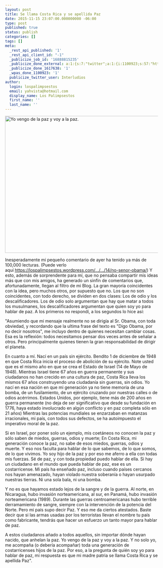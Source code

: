 ```yaml
---
layout: post
title: Se llama Costa Rica y se apellida Paz
date: 2015-11-15 23:07:00.000000000 -06:00
type: post
published: true
status: publish
categories: []
tags: []
meta:
  _rest_api_published: '1'
  _rest_api_client_id: "-1"
  _publicize_job_id: '16888815235'
  _publicize_done_external: a:1:{s:7:"twitter";a:1:{i:1100923;s:57:"https://twitter.com/Interludios/status/666029688477749248";}}
  _publicize_done_1617638: '1'
  _wpas_done_1100923: '1'
  publicize_twitter_user: Interludios
author:
  login: lospalimpsestos
  email: yahvista@hotmail.com
  display_name: Los Palimpsestos
  first_name: ''
  last_name: ''
---
```

<p><a href="https://lospalimpsestos.files.wordpress.com/2015/11/yo-vengo-de-la-paz-y-voy-a-la-paz.png"><img class="alignnone wp-image-2250 size-full" src="{{ site.baseurl }}/assets/yo-vengo-de-la-paz-y-voy-a-la-paz.png" alt="Yo vengo de la paz y voy a la paz." width="810" height="450" /></a></p>
<p>Inesperadamente mi pequeño comentario de ayer ha tenido ya más de 100,000 lecturas. (Puede verlo aquí <a href="https://lospalimpsestos.wordpress.com/2015/11/14/no-senor-obama/" target="_blank" rel="nofollow">https://lospalimpsestos.wordpress.com/…/…/14/no-senor-obama/</a>) Y esto, además de sorprendente para mí, que no pensaba compartir mis ideas más que con mis amigos, ha generado un sinfín de comentarios que, afortunadamente, llegan al filtro de mi Blog. La gran mayoría coincidentes con la idea, pero muchos otros, por supuesto que no. Los que no son coincidentes, con todo derecho, s<span class="text_exposed_show">e dividen en dos clases: Los de odio y los descalificadores. Los de odio solo argumentan que hay que matar a todos los musulmanes, los descalificadores argumentan que quien soy yo para hablar de paz. A los primeros no respondí, a los segundos lo hice así: </span></p>
<div class="text_exposed_show">
<p>"Asumiendo que mi mensaje realmente no se dirigía al Sr. Obama, con toda obviedad, y recordando que la ultima frase del texto es "Digo Obama, por no decir nosotros", me incluyo dentro de quienes necesitan cambiar cosas. Esa es la reflexión: todos necesitamos pensar dos veces antes de señalar a otros. Pero principalmente quienes tienen la gran responsabilidad de dirigir el planeta.</p>
<p>En cuanto a mí. Nací en un país sin ejército. Bendito 1 de diciembre de 1948 en que Costa Rica inicia el proceso de abolición de su ejército. Note usted que es el mismo año en que se crea el Estado de Israel (14 de Mayo de 1948). Mientras Israel tiene 67 años en guerra permanente y sus ciudadanos no han crecido en una cultura de paz, Costa Rica lleva los mismos 67 años construyendo una ciudadanía sin guerras, sin odios. Yo nací en esa nación en que mi generación ya no tiene memoria de una bomba, de un fusilamiento, de un ejército cruzando por nuestras calles o de odios acérrimos. Estados Unidos, por ejemplo, tiene más de 200 años en guerra permanente (no deja de ser significativo que desde su fundación en 1776, haya estado involucrado en algún conflicto y en paz completa sólo en 21 años) Mientras las potencias mundiales se enzarzaban en matanzas irracionales, mi país, con todos sus defectos, se ha autoimpuesto el imperativo moral de la paz.</p>
<p>Si en Israel, por poner solo un ejemplo, mis coetáneos no conocen la paz y sólo saben de miedos, guerras, odios y muerte; En Costa Rica, mi generación conoce la paz, no sabe de esos miedos, guerras, odios y muerte. Y eso nos faculta para hablar de lo que sabemos, de lo que somos, de lo que vivimos. Yo soy hijo de la paz y por eso me aferro a ella con todas mis fuerzas. Sé de paz, y con toda propiedad puedo hablar de ella. Si hay un ciudadano en el mundo que pueda hablar de paz, ese es un costarricense. Mi país ha enseñado paz, incluso cuando países cercanos nos hayan amenazado, hayan violado nuestra soberanía o hayan usurpado nuestras tierras. Ni una sola bala, ni una bomba.</p>
<p>Y no es que hayamos estado lejos de la sangre y de la guerra. Al norte, en Nicaragua, hubo invasión norteamericana, al sur, en Panamá, hubo invasión norteamericana (1989). Durante las guerras centroamericanas hubo terrible derramamiento de sangre, siempre con la intervención de la potencia del Norte. Pero mi país supo decir Paz. Y eso me da ciertos atestados. Baste decir que si las armas usadas por los terroristas llevan el nombre tu país como fabricante, tendrás que hacer un esfuerzo un tanto mayor para hablar de paz.</p>
<p>A estos ciudadanos añado a todos aquellos, sin importar dónde hayan nacido, que anhelan la paz. Yo vengo de la paz y voy a la paz. Y no solo yo, me acompaña (o debería acompañar) toda una generación de costarricenses hijos de la paz. Por eso, a la pregunta de quién soy yo para hablar de paz, mi respuesta es que mi madre patria se llama Costa Rica y se apellida Paz".</p>
</div>
